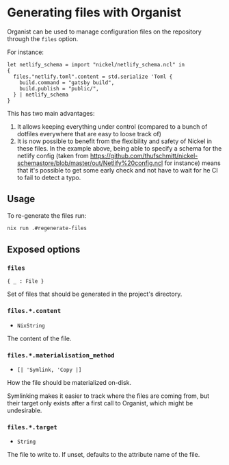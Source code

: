# Generating files with Organist

Organist can be used to manage configuration files on the repository through the `files` option.

For instance:

```nickel
let netlify_schema = import "nickel/netlify_schema.ncl" in
{
  files."netlify.toml".content = std.serialize 'Toml {
    build.command = "gatsby build",
    build.publish = "public/",
  } | netlify_schema
}
```

This has two main advantages:

1. It allows keeping everything under control (compared to a bunch of dotfiles everywhere that are easy to loose track of)
2. It is now possible to benefit from the flexibility and safety of Nickel in these files.
    In the example above, being able to specify a schema for the netlify config (taken from https://github.com/thufschmitt/nickel-schemastore/blob/master/out/Netlify%20config.ncl for instance) means that it's possible to get some early check and not have to wait for he CI to fail to detect a typo.

## Usage

To re-generate the files run:

```bash
nix run .#regenerate-files
```

## Exposed options

### `files`

`{ _ : File }`

Set of files that should be generated in the project's directory.

### `files.*.content`

- `NixString`

The content of the file.

### `files.*.materialisation_method`

- `[| 'Symlink, 'Copy |]`

How the file should be materialized on-disk.

Symlinking makes it easier to track where the files are coming from,
but their target only exists after a first call to Organist, which
might be undesirable.

### `files.*.target`

- `String`

The file to write to.
If unset, defaults to the attribute name of the file.
